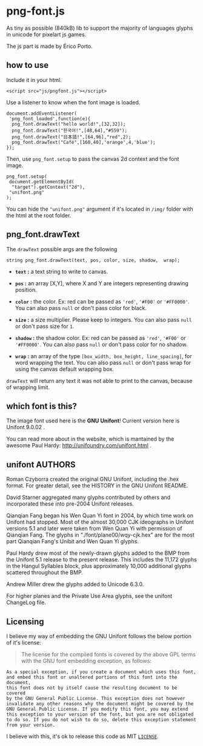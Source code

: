 # png-font.js

As tiny as possible (840kB) lib to support the majority of
languages glyphs in unicode for pixelart js games.

The js part is made by Érico Porto.

## how to use


Include it in your html.

    <script src="js/pngfont.js"></script>

Use a listener to know when the font image is loaded.

    document.addEventListener(
     'png_font_loaded',function(e){
      png_font.drawText("hello world!",[32,32]);
      png_font.drawText("한국어!",[48,64],"#559");
      png_font.drawText("日本語!",[64,96],"red",2);
      png_font.drawText("Café",[160,40],'orange',4,'blue');
    });

Then, use `png_font.setup` to pass the canvas 2d context and the font image.

    png_font.setup(
     document.getElementById(
      "target").getContext("2d"),
     "unifont.png"
    );

You can hide the `"unifont.png"` argument if it's located in `/img/`
folder with the html at the root folder.

## png_font.drawText

The `drawText` possible args are the following

    string png_font.drawText(text, pos, color, size, shadow,  wrap);

- **`text` :** a text string to write to canvas.

- **`pos` :** an array [X,Y], where X and Y are integers representing
drawing position.

- **`color` :** the color. Ex: red can be passed as `'red'`, `'#F00'` or
`'#FF0000'`. You can also pass `null` or don't pass color for black.

- **`size` :** a size multiplier. Please keep to integers. You can also
pass `null` or don't pass size for `1`.

- **`shadow` :** the shadow color. Ex: red can be passed as `'red'`,
`'#F00'` or `'#FF0000'`. You can also pass `null` or don't pass color
for no shadow.

- **`wrap` :** an array of the type `[box_width, box_height, line_spacing]`,
for word wrapping the text. You can also pass `null` or don't pass wrap for
using the canvas default wrapping box.

`drawText` will return any text it was not able to print to the canvas,
because of wrapping limit.

## which font is this?

The image font used here is the **GNU Unifont**!
Current version here is Unifont 9.0.02 .

You can read more about in the website, which is mantained
by the awesome Paul Hardy: http://unifoundry.com/unifont.html .



## unifont AUTHORS

Roman Czyborra created the original GNU Unifont, including the
.hex format.  For greater detail, see the HISTORY in the GNU
Unifont README.

David Starner aggregated many glyphs contributed by others and
incorporated these into pre-2004 Unifont releases.

Qianqian Fang began his Wen Quan Yi font in 2004, by which
time work on Unifont had stopped.  Most of the almost 30,000
CJK ideographs in Unifont versions 5.1 and later were taken
from Wen Quan Yi with permission of Qianqian Fang.  The glyphs
in "./font/plane00/wqy-cjk.hex" are for the most part Qianqian
Fang's Unibit and Wen Quan Yi glyphs.

Paul Hardy drew most of the newly-drawn glyphs added to the BMP
from the Unifont 5.1 release to the present release.  This includes
the 11,172 glyphs in the Hangul Syllables block, plus approximately
10,000 additional glyphs scattered throughout the BMP.

Andrew Miller drew the glyphs added to Unicode 6.3.0.

For higher planes and the Private Use Area glyphs, see the
unifont ChangeLog file.

## Licensing

I believe my way of embedding the GNU Unifont follows the below
portion of it's license:

>The license for the compiled fonts is covered by the above GPL terms
with the GNU font embedding exception, as follows:

    As a special exception, if you create a document which uses this font,
    and embed this font or unaltered portions of this font into the document,
    this font does not by itself cause the resulting document to be covered
    by the GNU General Public License. This exception does not however
    invalidate any other reasons why the document might be covered by the
    GNU General Public License. If you modify this font, you may extend
    this exception to your version of the font, but you are not obligated
    to do so. If you do not wish to do so, delete this exception statement
    from your version.

I believe with this, it's ok to release this code as MIT [`LICENSE`](LICENSE).

